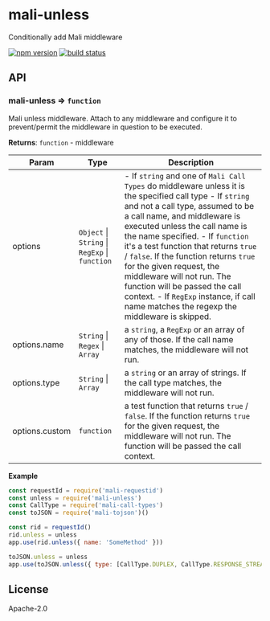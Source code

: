 # mali-unless

Conditionally add Mali middleware

[![npm version](https://img.shields.io/npm/v/mali-unless.svg?style=flat-square)](https://www.npmjs.com/package/mali-unless)
[![build status](https://img.shields.io/travis/malijs/unless/master.svg?style=flat-square)](https://travis-ci.org/malijs/unless)

## API

<a name="module_mali-unless"></a>

### mali-unless ⇒ <code>function</code>
Mali unless middleware. Attach to any middleware and configure it to prevent/permit the
middleware in question to be executed.

**Returns**: <code>function</code> - middleware  

| Param | Type | Description |
| --- | --- | --- |
| options | <code>Object</code> &#124; <code>String</code> &#124; <code>RegExp</code> &#124; <code>function</code> | - If <code>string</code> and one of <code>Mali Call Types</code> do middleware        unless it is the specified call type        - If <code>string</code> and not a call type, assumed to be a call name, and        middleware is executed unless the call name is the name specified.        - If <code>function</code> it's a test function that returns <code>true</code> / <code>false</code>.        If the function returns <code>true</code> for the given request, the middleware will not run.        The function will be passed the call context.        - If <code>RegExp</code> instance, if call name matches the regexp the middleware is skipped. |
| options.name | <code>String</code> &#124; <code>Regex</code> &#124; <code>Array</code> | a <code>string</code>, a <code>RegExp</code> or an array of any of those.                                          If the call name matches, the middleware will not run. |
| options.type | <code>String</code> &#124; <code>Array</code> | a <code>string</code> or an array of strings.                                     If the call type matches, the middleware will not run. |
| options.custom | <code>function</code> | a test function that returns <code>true</code> / <code>false</code>.        If the function returns <code>true</code> for the given request, the middleware will not run.        The function will be passed the call context. |

**Example**  

```js
const requestId = require('mali-requestid')
const unless = require('mali-unless')
const CallType = require('mali-call-types')
const toJSON = require('mali-tojson')()

const rid = requestId()
rid.unless = unless
app.use(rid.unless({ name: 'SomeMethod' }))

toJSON.unless = unless
app.use(toJSON.unless({ type: [CallType.DUPLEX, CallType.RESPONSE_STREAM] }))
```

## License

  Apache-2.0
